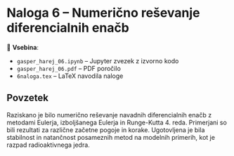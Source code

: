 # Naloga 6 – Numerično reševanje diferencialnih enačb

📁 **Vsebina**:
- `gasper_harej_06.ipynb` – Jupyter zvezek z izvorno kodo
- `gasper_harej_06.pdf` – PDF poročilo
- `6naloga.tex` – LaTeX navodila naloge

## Povzetek

Raziskano je bilo numerično reševanje navadnih diferencialnih enačb z metodami Eulerja, izboljšanega Eulerja in Runge-Kutta 4. reda. Primerjani so bili rezultati za različne začetne pogoje in korake. Ugotovljena je bila stabilnost in natančnost posameznih metod na modelnih primerih, kot je razpad radioaktivnega jedra.
